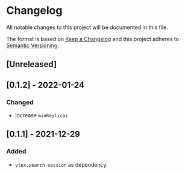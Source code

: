# Changelog

All notable changes to this project will be documented in this file.

The format is based on [Keep a Changelog](http://keepachangelog.com/en/1.0.0/)
and this project adheres to [Semantic Versioning](http://semver.org/spec/v2.0.0.html).

## [Unreleased]

## [0.1.2] - 2022-01-24


### Changed
- Increase `minReplicas`

## [0.1.1] - 2021-12-29

### Added
- `vtex.search-session` as dependency.


